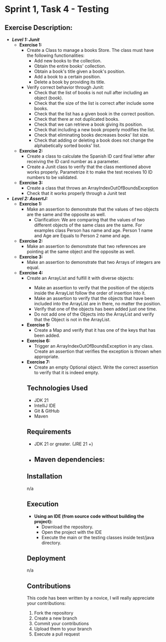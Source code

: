 # **Sprint 1, Task 4 - Testing**

## Exercise Description:

- ***Level 1: Junit***
  - **Exercise 1:**
    - Create a Class to manage a books Store. The class must have the following functionalities:
      - Add new books to the collection.
      - Obtain the entire books' collection.
      - Obtain a book's title given a book's position.
      - Add a book to a certain position.
      - Delete a book by providing its title.
    - Verify correct behavior through Junit:
      - Check that the list of books is not null after including an object (book).
      - Check that the size of the list is correct after include some books.
      - Check that the list has a given book in the correct position.
      - Check that there ar not duplicated books.
      - Check that we can retrieve a book giving its position.
      - Check that including a new book properly modifies the list.
      - Check that eliminating books decreases books' list size.
      - Check that adding or deleting a book does not change the alphabetically sorted books' list.
  - **Exercise 2:**
    - Create a class to calculate the Spanish ID card final letter after receiving the ID card number as a parameter.
    - Create a Junit class to verify that the class mentioned above works properly. Parametrize it to make the test receives 10 ID numbers to be validated.
  - **Exercise 3:**
    - Create a class that throws an ArrayIndexOutOfBoundsException
    - Check that it works properly through a Junit test
- ***Level 2: AssertJ:***
  - **Exercise 1:**
    - Make an assertion to demonstrate that the values of two objects are the same and the opposite as well.
      - Clarification: We are comparing that the values of two different objects of the same class are the same. For examples class Person has name and age. Person 1 name and Age are Equals to Person 2 name and age.
  - **Exercise 2:**
    - Make an assertion to demonstrate that two references are pointing at the same object and the opposite as well.
  - **Exercise 3:**
    - Make an assertion to demonstrate that two Arrays of integers are equal.
  - **Exercise 4:**
    - Create an ArrayList<Object> and fulfill it with diverse objects:
      - Make an assertion to verify that the position of the objects inside the ArrayList follow the order of insertion into it.
      - Make an assertion to verify that the objects that have been included into the ArrayList are in there, no matter the position.
      - Verify that one of the objects has been added just one time.
      - Do not add one of the Objects into the ArrayList and verify that the Object is not in the ArrayList.
    - **Exercise 5:**
      - Create a Map and verify that it has one of the keys that has been added.
    - **Exercise 6:**
      - Trigger an ArrayIndexOutOfBoundsException in any class. Create an assertion that verifies the exception is thrown when appropriate.
    - **Exercise 7:**
      - Create an empty Optional object. Write the correct assertion to verify that it is indeed empty.


## **Technologies Used**
- JDK 21
- IntelliJ IDE
- Git & GitHub
- Maven

## **Requirements**
- JDK 21 or greater. (JRE 21 +)
- Maven dependencies:
  - 

## **Installation**
n/a

## **Execution**
- **Using an IDE (from source code without building the project):**
    - Download the repository.
    - Open the project with the IDE
    - Execute the main or the testing classes inside test/java directory.

## **Deployment**
n/a

## **Contributions**
This code has been written by a novice, I will really appreciate your contributions:
1. Fork the repository
2. Create a new branch
3. Commit your contributions
4. Upload them to your branch
5. Execute a pull request
